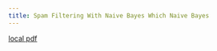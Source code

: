 ```yaml
---
title: Spam Filtering With Naive Bayes Which Naive Bayes
---
```


[local pdf](../../../pdfs/spam-filtering-with-naive-bayes-which-naive-bayes.pdf)